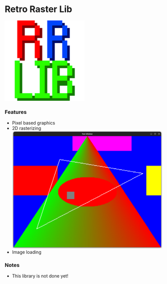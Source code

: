 # Retro Raster Lib
![Library logo](logo256.png)
### Features
- Pixel based graphics
- 2D rasterizing
![Picture of shapes test](images/shapes_demo.png)
- Image loading
### Notes
 - This library is not done yet!

